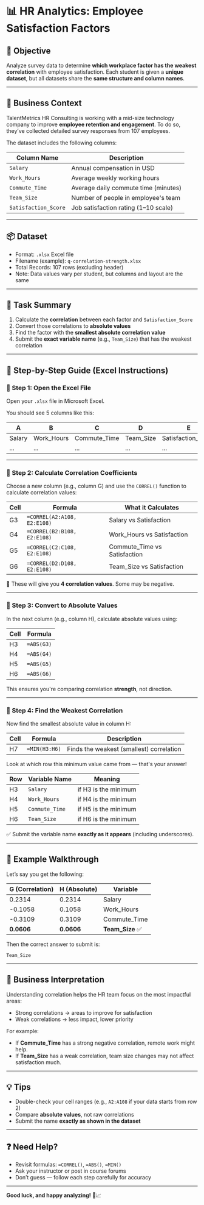 
# 📊 HR Analytics: Employee Satisfaction Factors

## 🎯 Objective

Analyze survey data to determine **which workplace factor has the weakest correlation** with employee satisfaction. Each student is given a **unique dataset**, but all datasets share the **same structure and column names**.

---

## 🧠 Business Context

TalentMetrics HR Consulting is working with a mid-size technology company to improve **employee retention and engagement**. To do so, they’ve collected detailed survey responses from 107 employees.

The dataset includes the following columns:

| Column Name        | Description                               |
|--------------------|-------------------------------------------|
| `Salary`           | Annual compensation in USD                |
| `Work_Hours`       | Average weekly working hours              |
| `Commute_Time`     | Average daily commute time (minutes)      |
| `Team_Size`        | Number of people in employee's team       |
| `Satisfaction_Score` | Job satisfaction rating (1–10 scale)    |

---

## 📦 Dataset

- Format: `.xlsx` Excel file
- Filename (example): `q-correlation-strength.xlsx`
- Total Records: 107 rows (excluding header)
- Note: Data values vary per student, but columns and layout are the same

---

## 📌 Task Summary

1. Calculate the **correlation** between each factor and `Satisfaction_Score`
2. Convert those correlations to **absolute values**
3. Find the factor with the **smallest absolute correlation value**
4. Submit the **exact variable name** (e.g., `Team_Size`) that has the weakest correlation

---

## 🧮 Step-by-Step Guide (Excel Instructions)

### 🔹 Step 1: Open the Excel File

Open your `.xlsx` file in Microsoft Excel.

You should see 5 columns like this:

| A           | B           | C             | D         | E                  |
|-------------|-------------|---------------|-----------|--------------------|
| Salary      | Work_Hours  | Commute_Time  | Team_Size | Satisfaction_Score |
| ...         | ...         | ...           | ...       | ...                |

---

### 🔹 Step 2: Calculate Correlation Coefficients

Choose a new column (e.g., column G) and use the `CORREL()` function to calculate correlation values:

| Cell | Formula                                            | What it Calculates       |
|------|----------------------------------------------------|--------------------------|
| G3   | `=CORREL(A2:A108, E2:E108)`                        | Salary vs Satisfaction   |
| G4   | `=CORREL(B2:B108, E2:E108)`                        | Work_Hours vs Satisfaction |
| G5   | `=CORREL(C2:C108, E2:E108)`                        | Commute_Time vs Satisfaction |
| G6   | `=CORREL(D2:D108, E2:E108)`                        | Team_Size vs Satisfaction |

📝 These will give you **4 correlation values**. Some may be negative.

---

### 🔹 Step 3: Convert to Absolute Values

In the next column (e.g., column H), calculate absolute values using:

| Cell | Formula       |
|------|---------------|
| H3   | `=ABS(G3)`    |
| H4   | `=ABS(G4)`    |
| H5   | `=ABS(G5)`    |
| H6   | `=ABS(G6)`    |

This ensures you're comparing correlation **strength**, not direction.

---

### 🔹 Step 4: Find the Weakest Correlation

Now find the smallest absolute value in column H:

| Cell | Formula       | Description                           |
|------|---------------|---------------------------------------|
| H7   | `=MIN(H3:H6)` | Finds the weakest (smallest) correlation |

Look at which row this minimum value came from — that's your answer!

| Row | Variable Name | Meaning            |
|-----|----------------|---------------------|
| H3  | `Salary`       | if H3 is the minimum |
| H4  | `Work_Hours`   | if H4 is the minimum |
| H5  | `Commute_Time` | if H5 is the minimum |
| H6  | `Team_Size`    | if H6 is the minimum |

✅ Submit the variable name **exactly as it appears** (including underscores).

---

## 🧠 Example Walkthrough

Let’s say you get the following:

| G (Correlation) | H (Absolute) | Variable       |
|------------------|----------------|-----------------|
| 0.2314           | 0.2314         | Salary          |
| -0.1058          | 0.1058         | Work_Hours      |
| -0.3109          | 0.3109         | Commute_Time    |
| **0.0606**       | **0.0606**     | **Team_Size** ✅ |

Then the correct answer to submit is:

```
Team_Size
```

---

## 🎯 Business Interpretation

Understanding correlation helps the HR team focus on the most impactful areas:

- Strong correlations → areas to improve for satisfaction
- Weak correlations → less impact, lower priority

For example:
- If **Commute_Time** has a strong negative correlation, remote work might help.
- If **Team_Size** has a weak correlation, team size changes may not affect satisfaction much.

---

## 💡 Tips

- Double-check your cell ranges (e.g., `A2:A108` if your data starts from row 2)
- Compare **absolute values**, not raw correlations
- Submit the name **exactly as shown in the dataset**

---

## ❓ Need Help?

- Revisit formulas: `=CORREL()`, `=ABS()`, `=MIN()`
- Ask your instructor or post in course forums
- Don’t guess — follow each step carefully for accuracy

---

**Good luck, and happy analyzing!** 💼📈
